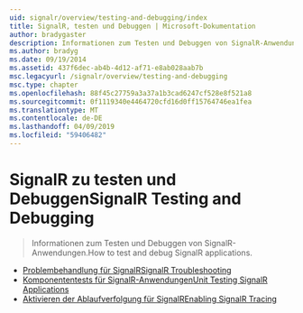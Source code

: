 ```yaml
---
uid: signalr/overview/testing-and-debugging/index
title: SignalR, testen und Debuggen | Microsoft-Dokumentation
author: bradygaster
description: Informationen zum Testen und Debuggen von SignalR-Anwendungen.
ms.author: bradyg
ms.date: 09/19/2014
ms.assetid: 437f6dec-ab4b-4d12-af71-e8ab028aab7b
msc.legacyurl: /signalr/overview/testing-and-debugging
msc.type: chapter
ms.openlocfilehash: 88f45c27759a3a37a1b3cad6247cf528e8f521a8
ms.sourcegitcommit: 0f1119340e4464720cfd16d0ff15764746ea1fea
ms.translationtype: MT
ms.contentlocale: de-DE
ms.lasthandoff: 04/09/2019
ms.locfileid: "59406482"
---
```

# <a name="signalr-testing-and-debugging"></a><span data-ttu-id="5930a-103">SignalR zu testen und Debuggen</span><span class="sxs-lookup"><span data-stu-id="5930a-103">SignalR Testing and Debugging</span></span>

> <span data-ttu-id="5930a-104">Informationen zum Testen und Debuggen von SignalR-Anwendungen.</span><span class="sxs-lookup"><span data-stu-id="5930a-104">How to test and debug SignalR applications.</span></span>


- [<span data-ttu-id="5930a-105">Problembehandlung für SignalR</span><span class="sxs-lookup"><span data-stu-id="5930a-105">SignalR Troubleshooting</span></span>](troubleshooting.md)
- [<span data-ttu-id="5930a-106">Komponententests für SignalR-Anwendungen</span><span class="sxs-lookup"><span data-stu-id="5930a-106">Unit Testing SignalR Applications</span></span>](unit-testing-signalr-applications.md)
- [<span data-ttu-id="5930a-107">Aktivieren der Ablaufverfolgung für SignalR</span><span class="sxs-lookup"><span data-stu-id="5930a-107">Enabling SignalR Tracing</span></span>](enabling-signalr-tracing.md)
